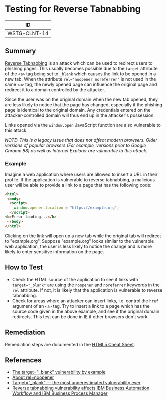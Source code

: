 # Testing for Reverse Tabnabbing

|ID          |
|------------|
|WSTG-CLNT-14|

## Summary

[Reverse Tabnabbing](https://owasp.org/www-community/attacks/Reverse_Tabnabbing) is an attack which can be used to redirect users to phishing pages. This usually becomes possible due to the `target` attribute of the `<a>` tag being set to `_blank` which causes the link to be opened in a new tab. When the attribute `rel='noopener noreferrer'` is not used in the same `<a>` tag, the newly opened page can influence the original page and redirect it to a domain controlled by the attacker.

Since the user was on the original domain when the new tab opened, they are less likely to notice that the page has changed, especially if the phishing page is identical to the original domain. Any credentials entered on the attacker-controlled domain will thus end up in the attacker's possession.

Links opened via the `window.open` JavaScript function are also vulnerable to this attack.

_NOTE: This is a legacy issue that does not affect modern browsers. Older versions of popular browsers (For example, versions prior to Google Chrome 88) as well as Internet Explorer are vulnerable to this attack._

### Example

Imagine a web application where users are allowed to insert a URL in their profile. If the application is vulnerable to reverse tabnabbing, a malicious user will be able to provide a link to a page that has the following code:

```html
<html>
 <body>
  <script>
    window.opener.location = "https://example.org";
  </script>
<b>Error loading...</b>
 </body>
</html>
```

Clicking on the link will open up a new tab while the original tab will redirect to "example.org". Suppose "example.org" looks similar to the vulnerable web application, the user is less likely to notice the change and is more likely to enter sensitive information on the page.

## How to Test

- Check the HTML source of the application to see if links with `target="_blank"` are using the `noopener` and `noreferrer` keywords in the `rel` attribute. If not, it is likely that the application is vulnerable to reverse tabnabbing.
- Check for areas where an attacker can insert links, i.e. control the `href` argument of an `<a>` tag. Try to insert a link to a page which has the source code given in the above example, and see if the original domain redirects. This test can be done in IE if other browsers don't work.

## Remediation

Remediation steps are documented in the [HTML5 Cheat Sheet](https://cheatsheetseries.owasp.org/cheatsheets/HTML5_Security_Cheat_Sheet.html#tabnabbing).

## References

- [The target="_blank" vulnerability by example](https://dev.to/ben/the-targetblank-vulnerability-by-example)
- [About rel=noopener](https://mathiasbynens.github.io/rel-noopener/)
- [Target=”_blank” — the most underestimated vulnerability ever](https://medium.com/@jitbit/target-blank-the-most-underestimated-vulnerability-ever-96e328301f4c)
- [Reverse tabnabbing vulnerability affects IBM Business Automation Workflow and IBM Business Process Manager](https://www.ibm.com/support/pages/security-bulletin-reverse-tabnabbing-vulnerability-affects-ibm-business-automation-workflow-and-ibm-business-process-manager-bpm-cve-2020-4490-0)
